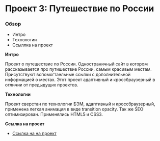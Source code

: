 # Проект 3: Путешествие по России

### Обзор
* Интро
* Технологии
* Ссыллка на проект

**Интро**

Проект о путешествие по России.
Одностраничный сайт в котором рассказывается про путишествие России, самым красивым местам. Присутствуют вспомогтаельные ссылки с дополнительной информацией о местах. Этот проект адаптивный и кроссбраузерный в отличии от предыдущих проектов.

**Технологии**

Проект сверстан по технологии БЭМ, адаптивный и кроссбраузерный, применена легкая анимация в виде transition opacity. Так же SEO оптимизирован. Применялись HTML5 и CSS3.

**Ссылка на проект**

* [Ссылка на на проект](https://shvet12sov.github.io/russian-travel/)
